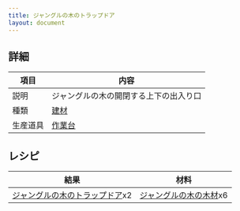 ```yaml
---
title: ジャングルの木のトラップドア
layout: document
---
```

## 詳細

|項目|内容|
|---|---|
|説明|ジャングルの木の開閉する上下の出入り口|
|種類|[建材](建材)|
|生産道具|[作業台](作業台)|

## レシピ

|結果|材料|
|---|---|
|[ジャングルの木のトラップドア](ジャングルの木のトラップドア)x2|[ジャングルの木の木材](ジャングルの木の木材)x6|

